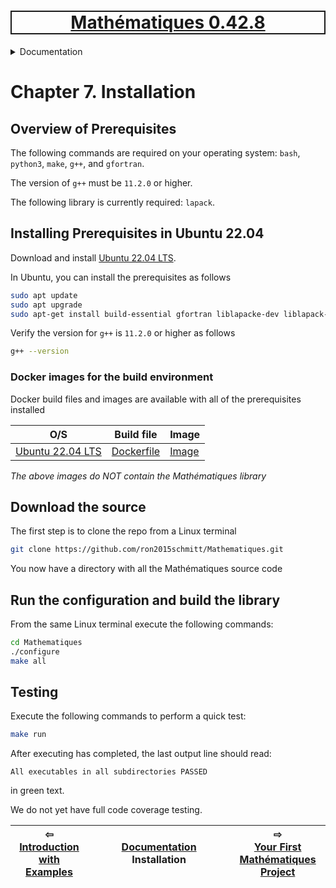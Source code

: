 <h1 style='border: 2px solid; text-align: center'><a href='../../README.md'>Mathématiques 0.42.8</a></h1>

<details>

<summary>Documentation</summary>

# [Documentation](../README.md)<br>
Chapter 1. [License](../license/README.md)<br>
Chapter 2. [About](../about/README.md)<br>
Chapter 3. [Versioning](../versioning/README.md)<br>
Chapter 4. [Status & Release Notes](../status-release/README.md)<br>
Chapter 5. [Upcoming Development](../development-schedule/README.md)<br>
Chapter 6. [Introduction with Examples](../intro/README.md)<br>
Chapter 7. _Installation_ <br>
Chapter 8. [Your First Mathématiques Project](../first-project/README.md)<br>
Chapter 9. [Usage Guide: Syntax, Data Types, Functions, etc](../user-guide/README.md)<br>
Chapter 10. [Benchmarks](../benchmarks/README.md)<br>
Chapter 11. [Tests](../test/README.md)<br>
Chapter 12. [Developer Guide: Modifying and Extending Mathématiques](../developer-guide/README.md)<br>


</details>



# Chapter 7. Installation



## Overview of Prerequisites

The following commands are required on your operating system: `bash`, `python3`, `make`, `g++`, and `gfortran`.

The version of `g++` must be `11.2.0` or higher.

The following library is currently required: `lapack`.

## Installing Prerequisites in Ubuntu 22.04

Download and install [Ubuntu 22.04 LTS](https://releases.ubuntu.com/22.04/).

In Ubuntu, you can install the prerequisites as follows
```bash
sudo apt update
sudo apt upgrade
sudo apt-get install build-essential gfortran liblapacke-dev liblapack-doc
```

Verify the version for `g++` is `11.2.0` or higher as follows
```bash
g++ --version 
```


<a name="docker-images"></a>
### Docker images for the build environment

Docker build files and images are available with all of the prerequisites installed

| O/S  | Build file | Image |
| ----------- | ----------- | ----------- |
| [Ubuntu 22.04 LTS](https://releases.ubuntu.com/22.04/) | [Dockerfile](https://github.com/ron2015schmitt/Mathematiques/tree/master/docker/ubuntu-22.04) | [Image](https://hub.docker.com/repository/docker/electron2015/ubuntu-22.04-mathq-env) |

*The above images do NOT contain the Mathématiques library*

## Download the source

The first step is to clone the repo from a Linux terminal

```bash
git clone https://github.com/ron2015schmitt/Mathematiques.git
```

You now have a directory with all the Mathématiques source code

## Run the configuration and build the library

From the same Linux terminal execute the following commands:

```bash
cd Mathematiques
./configure
make all
```

## Testing

Execute the following commands to perform a quick test:

```bash
make run
```

After executing has completed, the last output line should read:

```text
All executables in all subdirectories PASSED
```
in green text.

We do not yet have full code coverage testing.



| ⇦ <br />[Introduction with Examples](../intro/README.md)  | [Documentation](../README.md)<br />Installation<br /><img width=1000/> | ⇨ <br />[Your First Mathématiques Project](../first-project/README.md)   |
| ------------ | :-------------------------------: | ------------ |

